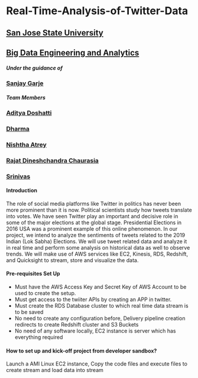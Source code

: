# Real-Time-Analysis-of-Twitter-Data

## [San Jose State University](http://www.sjsu.edu/)

## [Big Data Engineering and Analytics](http://info.sjsu.edu/web-dbgen/catalog/courses/CMPE266.html)

##### Under the guidance of
### [Sanjay Garje](https://www.linkedin.com/in/sanjaygarje/)

##### Team Members
### [Aditya Doshatti](https://www.linkedin.com/in/aditya-doshatti)
### [Dharma]()
### [Nishtha Atrey](https://www.linkedin.com/in/nishthaatrey/)
### [Rajat Dineshchandra Chaurasia](https://www.linkedin.com/in/chaurasiar/)
### [Srinivas]()

#### Introduction

The role of social media platforms like Twitter in politics has never been more prominent than it is now. Political scientists study how tweets translate into votes. We have seen Twitter play an important and decisive role in some of the major elections at the global stage. Presidential Elections in 2016 USA was a prominent example of this online phenomenon.
In our project, we intend to analyze the sentiments of tweets related to the 2019 Indian (Lok Sabha) Elections. We will use tweet related data and analyze it in real time and perform some analysis on historical data as well to observe trends. We will make use of AWS services like EC2, Kinesis, RDS, Redshift, and Quicksight to stream, store and visualize the data.

#### Pre-requisites Set Up
* Must have the AWS Access Key and Secret Key of AWS Account to be used to create the setup.
* Must get access to the twiiter APIs by creating an APP in twitter.
* Must create the RDS Database cluster to which real time data stream is to be saved
* No need to create any configuration before, Delivery pipeline creation redirects to create Redshift cluster and S3 Buckets
* No need of any software locally, EC2 instance is server which has everything required



#### How to set up and kick-off project from developer sandbox?

Launch a AMI Linux EC2 instance, Copy the code files and execute files to create stream and load data into stream
